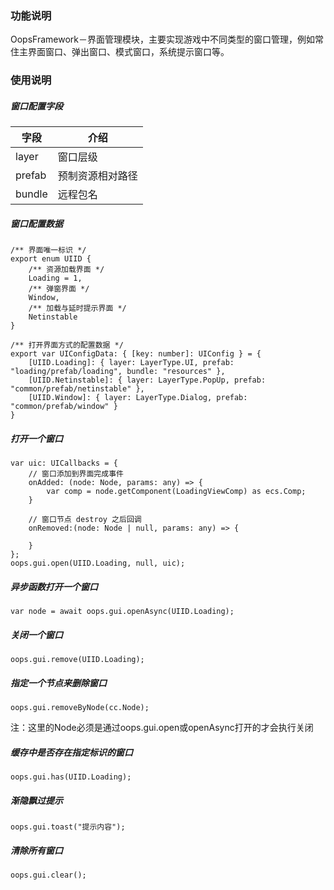### 功能说明
OopsFramework－界面管理模块，主要实现游戏中不同类型的窗口管理，例如常住主界面窗口、弹出窗口、模式窗口，系统提示窗口等。

### 使用说明
##### 窗口配置字段
| 字段   | 介绍     |
| ------ | -------- |
| layer  | 窗口层级 |
| prefab | 预制资源相对路径 |
| bundle | 远程包名 |

##### 窗口配置数据
```
/** 界面唯一标识 */
export enum UIID {
    /** 资源加载界面 */
    Loading = 1,
    /** 弹窗界面 */
    Window,
    /** 加载与延时提示界面 */
    Netinstable
}

/** 打开界面方式的配置数据 */
export var UIConfigData: { [key: number]: UIConfig } = {
    [UIID.Loading]: { layer: LayerType.UI, prefab: "loading/prefab/loading", bundle: "resources" },
    [UIID.Netinstable]: { layer: LayerType.PopUp, prefab: "common/prefab/netinstable" },
    [UIID.Window]: { layer: LayerType.Dialog, prefab: "common/prefab/window" }
}
```

##### 打开一个窗口
```
var uic: UICallbacks = {
    // 窗口添加到界面完成事件
    onAdded: (node: Node, params: any) => {
        var comp = node.getComponent(LoadingViewComp) as ecs.Comp;
    }
    
    // 窗口节点 destroy 之后回调
    onRemoved:(node: Node | null, params: any) => {
        
    }
};
oops.gui.open(UIID.Loading, null, uic);
```

##### 异步函数打开一个窗口
```
var node = await oops.gui.openAsync(UIID.Loading);
```

##### 关闭一个窗口
```
oops.gui.remove(UIID.Loading);
```

##### 指定一个节点来删除窗口
```
oops.gui.removeByNode(cc.Node);
```
注：这里的Node必须是通过oops.gui.open或openAsync打开的才会执行关闭

##### 缓存中是否存在指定标识的窗口
```
oops.gui.has(UIID.Loading);
```

##### 渐隐飘过提示
```
oops.gui.toast("提示内容");
```

##### 清除所有窗口
```
oops.gui.clear();
```

